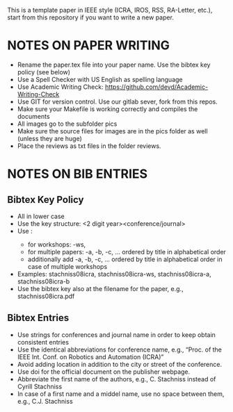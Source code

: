 This is a template paper in IEEE style (ICRA, IROS, RSS, RA-Letter, etc.), start from this repository if you want to write a new paper.


NOTES ON PAPER WRITING
===

* Rename the paper.tex file into your paper name. Use the bibtex key policy (see below)
* Use a Spell Checker with US English as spelling language
* Use Academic Writing Check: https://github.com/devd/Academic-Writing-Check
* Use GIT for version control. Use our gitlab sever, fork from this repos.
* Make sure your Makefile is working correctly and compiles the documents 
* All images go to the subfolder pics
* Make sure the source files for images are in the pics folder as well (unless they are huge)
* Place the reviews as txt files in the folder reviews.

NOTES ON BIB ENTRIES
====

Bibtex Key Policy
--
* All in lower case
* Use the key structure: <lastnamefirstauthor><2 digit year><conference/journal><extra>
* Use <extra>:
  * for workshops: -ws,
  * for multiple papers: -a, -b, -c, ... ordered by title in alphabetical order
  * additionally add -a, -b, -c, ... ordered by title in alphabetical order in case of multiple workshops
* Examples: stachniss08icra, stachniss08icra-ws, stachniss08icra-a, stachniss08icra-b
* Use the bibtex key also at the filename for the paper, e.g., stachniss08icra.pdf

Bibtex Entries
--

* Use strings for conferences and journal name in order to keep obtain consistent entries
* Use the identical abbreviations for conference name, e.g., “Proc. of the IEEE Int. Conf. on Robotics and Automation (ICRA)”
* Avoid adding location in addition to the city or street of the conference.
* Use doi for the official document on the publisher webpage. 
* Abbreviate the first name of the authors, e.g., C. Stachniss instead of Cyrill Stachniss
* In case of a first name and a middel name, use no space between them, e.g., C.J. Stachniss


